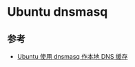 # Ubuntu dnsmasq

## 参考

* [Ubuntu 使用 dnsmasq 作本地 DNS 缓存](http://mydf.github.io/blog/ubuntu-dnsmasq/)